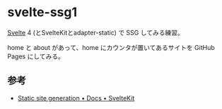 # svelte-ssg1

[Svelte](https://svelte.dev/) 4 (とSvelteKitとadapter-static) で SSG してみる練習。

home と about があって、home にカウンタが置いてあるサイトを
GitHub Pages にしてみる。

## 参考

- [Static site generation • Docs • SvelteKit](https://kit.svelte.jp/docs/adapter-static)
